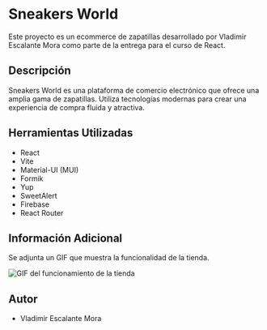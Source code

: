 # Sneakers World

Este proyecto es un ecommerce de zapatillas desarrollado por Vladimir Escalante Mora como parte de la entrega para el curso de React.

## Descripción

Sneakers World es una plataforma de comercio electrónico que ofrece una amplia gama de zapatillas. Utiliza tecnologías modernas para crear una experiencia de compra fluida y atractiva.

## Herramientas Utilizadas

- React
- Vite
- Material-UI (MUI)
- Formik
- Yup
- SweetAlert
- Firebase
- React Router

## Información Adicional

Se adjunta un GIF que muestra la funcionalidad de la tienda.

![GIF del funcionamiento de la tienda](gif.gif)


## Autor

- Vladimir Escalante Mora


